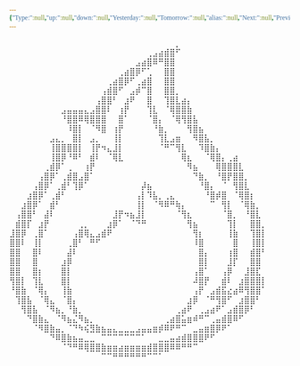 ```yaml
---
{"Type:":null,"up:":null,"down:":null,"Yesterday:":null,"Tomorrow:":null,"alias:":null,"Next:":null,"Previous:":null,"title":"Living In Harmony","layout":"page","comments":"true/false","dg-publish":true,"dg-show-local-graph":"true/false","tag":"Tagless","permalink":"/skull/spam/fire/","dgShowLocalGraph":"true/false","dgPassFrontmatter":true}
---
```


<style id="Force_Custom_Fonts" type="text/css">@font-face{font-style:normal;font-family:"Merriweather";src:local("Merriweather")}@font-face{font-style:bolder;font-family:"Merriweather";src:local("Merriweather")}@font-face{font-style:normal;font-family:"Merriweather";src:local("Merriweather");unicode-range:U+0-FF,U+2E80-9FFF,U+F900-FAFF,U+FE30-FE4F,U+20000-2FA1F}@font-face{font-style:bolder;font-family:"Merriweather";src:local("Merriweather");unicode-range:U+0-FF,U+2E80-9FFF,U+F900-FAFF,U+FE30-FE4F,U+20000-2FA1F}@font-face{font-style:normal;font-family:"Merriweather";src:local("Merriweather");unicode-range:U+0-FF}@font-face{font-style:bolder;font-family:"Merriweather";src:local("Merriweather");unicode-range:U+0-FF}:not(pre):not(code):not(textarea):not(tt):not(kbd):not(samp):not(var){font-family:"Merriweather"!important}pre,code,textarea,tt,kbd,samp,var{font-family:monospace!important}pre *,code *,textarea *,tt *,kbd *,samp *,var *{font-family:monospace!important}</style>
⠀⠀⠀⠀⠀⠀⠀⠀⠀⠀⠀⠀⠀⠀⠀⠀⠀⠀⠀⠀⠀⠀⠀⠀⠀⠀⠀⠀⠀⡀⠀⠀⠀⠀⠀⠀⠀⠀⠀⠀⠀⠀⠀⠀⠀
⠀⠀⠀⠀⠀⠀⠀⠀⠀⠀⠀⠀⠀⠀⠀⠀⠀⠀⠀⠀⠀⠀⠀⠀⢀⣠⣴⣾⣿⠋⠀⠀⠀⠀⠀⠀⠀⠀⠀⠀⠀⠀⠀⠀⠀
⠀⠀⠀⠀⠀⠀⠀⠀⠀⠀⠀⠀⠀⠀⠀⠀⠀⠀⠀⠀⠀⠀⣠⣴⣿⠿⠛⣿⣿⠀⠀⠀⠀⠀⠀⠀⠀⠀⠀⠀⠀⠀⠀⠀⠀
⠀⠀⠀⠀⠀⠀⠀⠀⠀⠀⠀⠀⠀⠀⠀⠀⠀⠀⠀⢀⣴⣿⡿⠋⢁⠀⠀⣿⣿⠀⠀⠀⠀⠀⠀⠀⠀⠀⠀⠀⠀⠀⠀⠀⠀
⠀⠀⠀⠀⠀⠀⠀⠀⠀⠀⠀⠀⠀⠀⠀⠀⠀⢀⣴⣿⡿⠋⢀⣴⣿⠀⠀⣿⣿⠀⠀⠀⠀⠀⠀⠀⠀⠀⠀⠀⠀⠀⠀⠀⠀
⠀⠀⠀⠀⠀⠀⠀⠀⠀⠀⠀⠀⠀⠀⠀⠀⢠⣾⣿⠋⠀⣠⡾⠉⣿⠀⠀⣿⣿⡀⠀⠀⠀⠀⠀⠀⠀⠀⠀⠀⠀⠀⠀⠀⠀
⠀⠀⠀⠀⠀⠀⠀⠀⠀⠀⠀⠀⠀⠀⠀⢠⣿⣿⠃⠀⣰⠟⠀⠀⣿⠀⠀⢹⣿⣇⣴⡄⠀⠀⠀⠀⠀⠀⠀⠀⠀⠀⠀⠀⠀
⠀⠀⠀⠀⠀⠀⠀⠀⠀⣠⣤⣤⣤⣄⣠⣿⣿⠇⠀⢰⡟⠀⠀⠀⢹⣇⠀⠈⢿⣿⣿⣷⠀⠀⠀⠀⠀⠀⠀⠀⠀⠀⠀⠀⠀
⠀⠀⠀⠀⠀⠀⠀⠀⠀⠘⣿⣿⠿⢿⣿⣿⣿⠀⠀⣿⠁⠀⠀⠀⠈⣿⡄⠀⠈⢿⢻⣿⣧⠀⠀⠀⠀⠀⠀⠀⠀⠀⠀⠀⠀
⠀⠀⠀⠀⠀⠀⠀⠀⠀⠀⠸⣿⡇⠀⠈⠻⣿⠀⢰⡟⠀⠀⠀⠀⠀⠘⣷⡀⠀⠀⠀⢻⣿⣦⠀⠀⠀⠀⠀⠀⠀⠀⠀⠀⠀
⠀⠀⠀⠀⠀⠀⠀⣠⣄⡀⠀⣿⡇⠀⣠⡀⠀⠀⢸⡇⠀⠀⠀⠀⠀⠀⢹⣇⣠⣶⠀⠀⠻⣿⣧⡀⠀⠀⠀⠀⠀⠀⠀⠀⠀
⠀⠀⠀⠀⠀⠀⠀⢸⣿⣿⣿⣿⡇⠀⢸⡟⠲⣄⣸⡇⠀⠀⠀⠀⠀⠀⠈⠛⠉⢻⣇⠀⠀⠹⣿⣷⡄⠀⠀⠀⠀⠀⠀⠀⠀
⠀⠀⠀⠀⠀⠀⠀⢸⣿⡿⠘⠿⠃⠀⣾⠇⠀⠈⢿⣇⠀⠀⠀⠀⠀⠀⠀⠀⠀⠀⢿⣆⠀⠀⠈⢿⣿⡄⢀⣴⠀⠀⠀⠀⠀
⠀⠀⠀⠀⠀⠀⢀⣾⡿⠁⢀⠀⠀⢰⡟⠀⠀⠀⠀⠀⠀⠀⠀⠀⠀⠀⠀⠀⠀⠀⠀⠻⣦⠀⠀⠀⢿⣿⣿⣿⣇⠀⠀⠀⠀
⠀⠀⠀⠀⠀⢠⣿⡿⠁⢀⣾⣿⣠⣿⠁⠀⠀⠀⠀⠀⠀⠀⠀⠀⠀⠀⠀⠀⠀⠀⠀⠀⠙⣷⡀⠀⠘⣿⡟⣿⣿⡀⠀⠀⠀
⠀⠀⠀⠀⢠⣿⡿⠁⢀⣾⠃⢹⡿⠁⠀⠀⠀⠀⠀⠀⠀⠀⠀⡼⣦⠀⠀⠀⠀⠀⠀⠀⠀⠘⣿⡄⠀⠈⠀⢻⣿⣇⠀⠀⠀
⠀⠀⠀⣰⣿⡿⠁⢀⣾⠃⠀⠀⠀⠀⠀⠀⠀⠀⠀⠀⠀⠀⢠⡇⠹⣧⡀⢀⣄⠀⠀⠀⠀⠀⠘⣿⡾⣿⠀⠈⢿⣿⡆⠀⠀
⠀⠀⣰⣿⡿⠁⠀⣾⠃⠀⠀⠀⠀⠀⠀⠀⠀⠀⠀⠀⠀⠀⢸⡇⠀⠈⠻⠿⠛⢷⡄⠀⠀⠀⠀⠉⠀⢻⡇⠀⠈⢿⣷⡀⠀
⠀⢠⣿⣿⠃⠀⣼⠇⠀⠀⠀⠀⠀⠀⠀⠀⠀⠀⣸⡟⠲⣦⣸⡇⠀⠀⠀⠀⠀⠈⢻⣆⠀⠀⠀⠀⠀⠈⣿⡀⠀⠘⣿⣇⠀
⠀⣾⣿⡏⠀⣰⡟⠀⠀⠀⠀⠀⢀⡀⠀⠀⠀⣰⡿⠁⠀⠈⠙⠛⠀⠀⠀⠀⠀⠀⠀⢻⣦⠀⠀⠀⠀⠀⢹⡇⠀⠀⣿⣿⡀
⣸⣿⡿⠀⢀⣿⠁⠀⠀⠀⠀⢠⣿⢿⣄⣠⣾⠟⠀⠀⠀⠀⠀⠀⠀⠀⠀⠀⠀⠀⠀⠀⢻⡆⠀⠀⠀⠀⢸⣷⠀⠀⢹⣿⡇
⣿⣿⠇⠀⢸⡇⠀⠀⠀⠀⢀⣿⠃⠀⠛⠋⠀⠀⠀⠀⠀⠀⠀⠀⠀⠀⠀⠀⠀⠀⠀⠀⠸⣿⠀⠀⠀⠀⠀⣿⠀⠀⢸⣿⡇
⣿⣿⠀⠀⣿⠇⠀⠀⠀⠀⣼⠇⠀⠀⠀⠀⠀⠀⠀⠀⠀⠀⠀⠀⠀⠀⠀⠀⠀⠀⠀⠀⠀⣿⡄⠀⠀⠀⢰⣿⠀⠀⣾⣿⠃
⣿⣿⠀⠀⣿⠀⠀⠀⠀⣰⡿⠀⠀⠀⠀⠀⠀⠀⠀⠀⠀⠀⠀⠀⠀⠀⠀⠀⠀⠀⠀⠀⠀⣿⡇⠀⠀⠀⣸⡏⠀⠀⣿⣿⠀
⣿⣿⠀⠀⣿⡆⠀⠀⠀⣿⡇⠀⠀⠀⠀⠀⠀⠀⠀⠀⠀⠀⠀⠀⠀⠀⠀⠀⠀⠀⠀⠀⢠⣿⠁⠀⠀⢠⡿⠀⠀⣸⣿⣏⠀
⢻⣿⡇⠀⢹⣇⠀⠀⠀⣿⡇⠀⠀⠀⠀⠀⠀⠀⠀⠀⠀⠀⠀⠀⠀⠀⠀⠀⠀⠀⠀⠀⠼⣿⡟⠀⠀⣾⠇⠀⣰⣿⣿⣿⡇
⠘⣿⣷⠀⠈⢿⡄⠀⠀⢸⣷⠀⠀⠀⠀⠀⠀⠀⠀⠀⠀⠀⠀⠀⠀⠀⠀⠀⠀⠀⠀⠀⢠⡟⠀⣠⣾⣯⣔⣴⠿⢻⣿⣿⠁
⠀⢹⣿⣧⠀⠈⢿⣄⠀⠈⣿⡄⠀⠀⠀⠀⠀⠀⠀⠀⠀⠀⠀⠀⠀⠀⠀⠀⠀⠀⠀⣰⡿⠀⠈⠛⢻⣿⠋⠀⣰⣿⣿⠃⠀
⠀⠀⢻⣿⣧⠀⠈⠻⣦⡀⠘⣷⡀⠀⠀⠀⠀⠀⠀⠀⠀⠀⠀⠀⠀⠀⠀⠀⠀⢀⣴⠟⠀⢀⣠⣴⠟⠁⣠⣾⣿⡿⠃⠀⠀
⠀⠀⠀⠙⣿⣷⣄⠀⠈⠻⣦⣌⠻⣦⡀⠀⠀⠀⠀⠀⠀⠀⠀⠀⠀⠀⠀⢀⣴⣿⣥⣶⠾⠛⠉⢀⣤⣾⣿⠿⠋⠀⠀⠀⠀
⠀⠀⠀⠀⠈⠻⣿⣷⣤⡀⠈⠙⠳⢮⣻⣷⣦⣤⣄⣀⣀⣀⣠⣤⣤⣶⡾⠿⠟⠛⠉⠀⣀⣤⣶⣿⡿⠟⠁⠀⠀⠀⠀⠀⠀
⠀⠀⠀⠀⠀⠀⠀⠙⠿⣿⣷⣦⣤⣀⣀⠀⠉⠉⠉⠉⠉⠉⠉⠁⠀⠀⣀⣀⣤⣴⣾⣿⣿⣿⠟⠋⠀⠀⠀⠀⠀⠀⠀⠀⠀
⠀⠀⠀⠀⠀⠀⠀⠀⠀⠈⠙⠛⠿⢿⣿⣿⣷⣶⣶⣴⣶⣶⣶⣶⣾⣿⣿⣿⠿⠿⠛⠛⠉⠀⠀⠀⠀⠀⠀⠀⠀⠀⠀⠀⠀
⠀⠀⠀⠀⠀⠀⠀⠀⠀⠀⠀⠀⠀⠀⠀⠀⠉⠉⠛⠛⠛⠛⠛⠛⠉⠉⠁⠀⠀⠀⠀⠀⠀⠀⠀⠀⠀⠀⠀⠀⠀⠀⠀⠀⠀